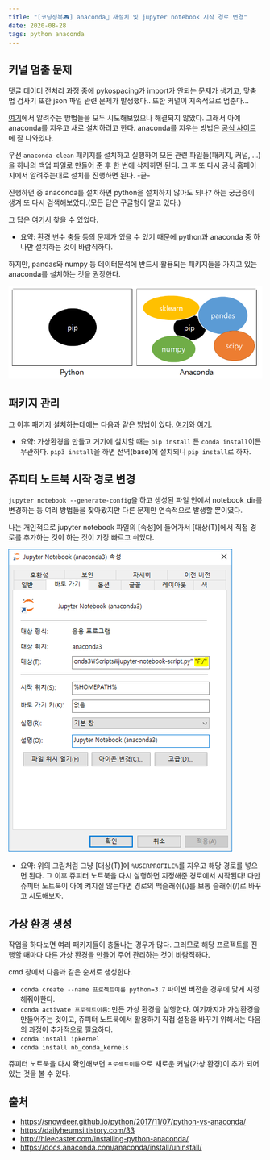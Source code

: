 ```yaml
---
title: "[코딩정복🎮] anaconda🐍 재설치 및 jupyter notebook 시작 경로 변경"
date: 2020-08-28
tags: python anaconda
---
```


## 커널 멈춤 문제
댓글 데이터 전처리 과정 중에 pykospacing가 import가 안되는 문제가 생기고, 맞춤법 검사기 또한 json 파일 관련 문제가 발생했다..
또한 커널이 지속적으로 멈춘다...

[여기](https://github.com/jupyter/notebook/issues/1892)에서 알려주는 방법들을 모두 시도해보았으나 해결되지 않았다. 그래서 아예 anaconda를 지우고 새로 설치하려고 한다. anaconda를 지우는 방법은 [공식 사이트](https://docs.anaconda.com/anaconda/install/uninstall/)에 잘 나와있다.

우선 `anaconda-clean` 패키지를 설치하고 실행하여 모든 관련 파일들(패키지, 커널, ...)을 하나의 백업 파일로 만들어 준 후 한 번에 삭제하면 된다. 그 후 또 다시 공식 홈페이지에서 알려주는대로 설치를 진행하면 된다. -끝-

진행하던 중 anaconda를 설치하면 python을 설치하지 않아도 되나? 하는 궁금증이 생겨 또 다시 검색해보았다.(모든 답은 구글형이 알고 있다.)

그 답은 [여기서](https://snowdeer.github.io/python/2017/11/07/python-vs-anaconda/) 찾을 수 있었다.

- 요약: 환경 변수 충돌 등의 문제가 있을 수 있기 때문에 python과 anaconda 중 하나만 설치하는 것이 바람직하다.

하지만, pandas와 numpy 등 데이터분석에 반드시 활용되는 패키지들을 가지고 있는 anaconda를 설치하는 것을 권장한다.

![python-and-anaconda](/assets/python-and-anaconda.PNG)

## 패키지 관리

그 이후 패키지 설치하는데에는 다음과 같은 방법이 있다. [여기](https://dailyheumsi.tistory.com/33)와 [여기](http://hleecaster.com/installing-python-anaconda/).

- 요약: 가상환경을 만들고 거기에 설치할 때는 `pip install` 든 `conda install`이든 무관하다. `pip3 install`을 하면 전역(base)에 설치되니 `pip install`로 하자.

## 쥬피터 노트북 시작 경로 변경

`jupyter notebook --generate-config`을 하고 생성된 파일 안에서 notebook_dir를 변경하는 등 여러 방법들을 찾아봤지만 다른 문제만 연속적으로 발생할 뿐이였다.

나는 개인적으로 jupyter notebook 파일의 [속성]에 들어가서 [대상(T)]에서 직접 경로를 추가하는 것이 하는 것이 가장 빠르고 쉬었다.

![jupyter_notebook_path](/assets/jupyter_notebook_path.PNG)


- 요약: 위의 그림처럼 그냥 [대상(T)]에 `%USERPROFILE%`를 지우고 해당 경로를 넣으면 된다. 그 이후 쥬피터 노트북을 다시 실행하면 지정해준 경로에서 시작된다! 다만 쥬피터 노트북이 아예 켜지질 않는다면 경로의 백슬래쉬(\\)를 보통 슬래쉬(/)로 바꾸고 시도해보자.



## 가상 환경 생성
작업을 하다보면 여러 패키지들이 충돌나는 경우가 많다. 그러므로 해당 프로젝트를 진행할 때마다 다른 가상 환경을 만들어 주어 관리하는 것이 바람직하다.

cmd 창에서 다음과 같은 순서로 생성한다.

- `conda create --name 프로젝트이름 python=3.7` 파이썬 버전을 경우에 맞게 지정해줘야한다.
- `conda activate 프로젝트이름`: 만든 가상 환경을 실행한다. 여기까지가 가상환경을 만들어주는 것이고, 쥬피터 노트북에서 활용하기 직접 설정을 바꾸기 위해서는 다음의 과정이 추가적으로 필요하다.
- `conda install ipkernel`
- `conda install nb_conda_kernels`

쥬피터 노트북을 다시 확인해보면 `프로젝트이름`으로 새로운 커널(가상 환경)이 추가 되어 있는 것을 볼 수 있다.


## 출처
- https://snowdeer.github.io/python/2017/11/07/python-vs-anaconda/
- https://dailyheumsi.tistory.com/33
- http://hleecaster.com/installing-python-anaconda/
- https://docs.anaconda.com/anaconda/install/uninstall/
